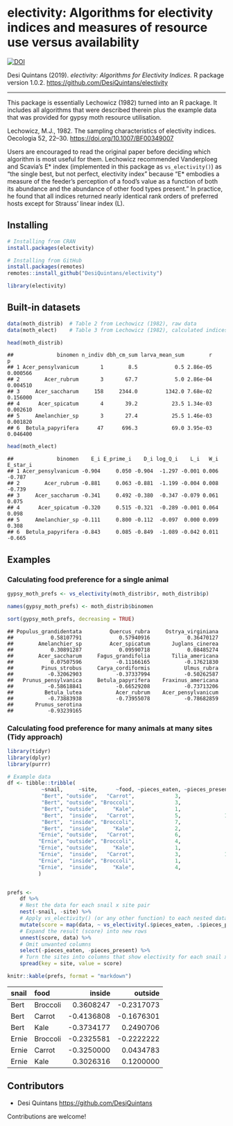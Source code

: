 electivity: Algorithms for electivity indices and measures of resource
use versus availability
================

[![DOI](https://zenodo.org/badge/201148710.svg)](https://zenodo.org/badge/latestdoi/201148710)

Desi Quintans (2019). *electivity: Algorithms for Electivity Indices.* R
package version 1.0.2. <https://github.com/DesiQuintans/electivity>

-----

This package is essentially Lechowicz (1982) turned into an R package.
It includes all algorithms that were described therein plus the example
data that was provided for gypsy moth resource utilisation.

Lechowicz, M.J., 1982. The sampling characteristics of electivity
indices. Oecologia 52, 22–30. <https://doi.org/10.1007/BF00349007>

Users are encouraged to read the original paper before deciding which
algorithm is most useful for them. Lechowicz recommended Vanderploeg and
Scavia’s E\* index (implemented in this package as `vs_electivity()`) as
“the single best, but not perfect, electivity index” because “E\*
embodies a measure of the feeder’s perception of a food’s value as a
function of both its abundance and the abundance of other food types
present.” In practice, he found that all indices returned nearly
identical rank orders of preferred hosts except for Strauss’ linear
index (L).

## Installing

``` r
# Installing from CRAN
install.packages(electivity)

# Installing from GitHub
install.packages(remotes)
remotes::install_github("DesiQuintans/electivity")

library(electivity)
```

## Built-in datasets

``` r
data(moth_distrib)  # Table 2 from Lechowicz (1982), raw data
data(moth_elect)    # Table 3 from Lechowicz (1982), calculated indices

head(moth_distrib)
```

    ##              binomen n_indiv dbh_cm_sum larva_mean_sum        r        p
    ## 1 Acer_pensylvanicum       1        8.5            0.5 2.86e-05 0.000566
    ## 2        Acer_rubrum       3       67.7            5.0 2.86e-04 0.004510
    ## 3     Acer_saccharum     158     2344.0         1342.0 7.68e-02 0.156000
    ## 4      Acer_spicatum       4       39.2           23.5 1.34e-03 0.002610
    ## 5     Amelanchier_sp       3       27.4           25.5 1.46e-03 0.001820
    ## 6  Betula_papyrifera      47      696.3           69.0 3.95e-03 0.046400

``` r
head(moth_elect)
```

    ##              binomen    E_i E_prime_i    D_i log_Q_i    L_i   W_i E_star_i
    ## 1 Acer_pensylvanicum -0.904     0.050 -0.904  -1.297 -0.001 0.006   -0.787
    ## 2        Acer_rubrum -0.881     0.063 -0.881  -1.199 -0.004 0.008   -0.739
    ## 3     Acer_saccharum -0.341     0.492 -0.380  -0.347 -0.079 0.061    0.075
    ## 4      Acer_spicatum -0.320     0.515 -0.321  -0.289 -0.001 0.064    0.098
    ## 5     Amelanchier_sp -0.111     0.800 -0.112  -0.097  0.000 0.099    0.308
    ## 6  Betula_papyrifera -0.843     0.085 -0.849  -1.089 -0.042 0.011   -0.665

## Examples

### Calculating food preference for a single animal

``` r
gypsy_moth_prefs <- vs_electivity(moth_distrib$r, moth_distrib$p)

names(gypsy_moth_prefs) <- moth_distrib$binomen

sort(gypsy_moth_prefs, decreasing = TRUE)
```

    ## Populus_grandidentata         Quercus_rubra     Ostrya_virginiana 
    ##            0.58107791            0.57940916            0.36470127 
    ##        Amelanchier_sp         Acer_spicatum       Juglans_cinerea 
    ##            0.30891287            0.09590718            0.08485274 
    ##        Acer_saccharum     Fagus_grandifolia       Tilia_americana 
    ##            0.07507596           -0.11166165           -0.17621830 
    ##         Pinus_strobus     Carya_cordiformis           Ulmus_rubra 
    ##           -0.32062903           -0.37337994           -0.50262587 
    ##   Prunus_pensylvanica     Betula_papyrifera    Fraxinus_americana 
    ##           -0.58618841           -0.66529208           -0.73713206 
    ##          Betula_lutea           Acer_rubrum    Acer_pensylvanicum 
    ##           -0.73883938           -0.73955078           -0.78682859 
    ##       Prunus_serotina 
    ##           -0.93239165

### Calculating food preference for many animals at many sites (Tidy approach)

``` r
library(tidyr)
library(dplyr)
library(purrr)

# Example data
df <- tibble::tribble(
           ~snail,     ~site,      ~food, ~pieces_eaten, ~pieces_present,
           "Bert", "outside",   "Carrot",             3,               7,
           "Bert", "outside", "Broccoli",             3,               8,
           "Bert", "outside",     "Kale",             1,               1,
           "Bert",  "inside",   "Carrot",             5,              11,
           "Bert",  "inside", "Broccoli",             7,               3,
           "Bert",  "inside",     "Kale",             2,               4,
          "Ernie", "outside",   "Carrot",             6,               7,
          "Ernie", "outside", "Broccoli",             4,               8,
          "Ernie", "outside",     "Kale",             1,               1,
          "Ernie",  "inside",   "Carrot",             3,              11,
          "Ernie",  "inside", "Broccoli",             1,               3,
          "Ernie",  "inside",     "Kale",             4,               4
          )


prefs <- 
    df %>% 
    # Nest the data for each snail x site pair
    nest(-snail, -site) %>% 
    # Apply vs_electivity() (or any other function) to each nested dataframe
    mutate(score = map(data, ~ vs_electivity(.$pieces_eaten, .$pieces_present))) %>% 
    # Expand the result (score) into new rows
    unnest(score, data) %>% 
    # Omit unwanted columns
    select(-pieces_eaten, -pieces_present) %>% 
    # Turn the sites into columns that show electivity for each snail x food pair.
    spread(key = site, value = score)

knitr::kable(prefs, format = "markdown")
```

| snail | food     |      inside |     outside |
| :---- | :------- | ----------: | ----------: |
| Bert  | Broccoli |   0.3608247 | \-0.2317073 |
| Bert  | Carrot   | \-0.4136808 | \-0.1676301 |
| Bert  | Kale     | \-0.3734177 |   0.2490706 |
| Ernie | Broccoli | \-0.2325581 | \-0.2222222 |
| Ernie | Carrot   | \-0.3250000 |   0.0434783 |
| Ernie | Kale     |   0.3026316 |   0.1200000 |

## Contributors

  - Desi Quintans <https://github.com/DesiQuintans>

Contributions are welcome\!
